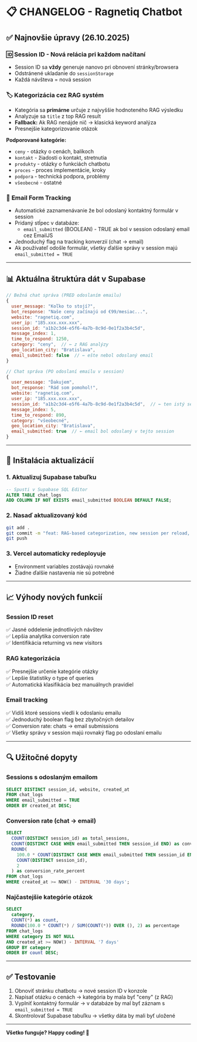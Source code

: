 # 📋 CHANGELOG - Ragnetiq Chatbot

## ✅ Najnovšie úpravy (26.10.2025)

### 🆔 **Session ID - Nová relácia pri každom načítaní**
- Session ID sa **vždy** generuje nanovo pri obnovení stránky/browsera
- Odstránené ukladanie do `sessionStorage`
- Každá návšteva = nová session

### 🏷️ **Kategorizácia cez RAG systém**
- Kategória sa **primárne** určuje z najvyššie hodnoteného RAG výsledku
- Analyzuje sa `title` z top RAG result
- **Fallback:** Ak RAG nenájde nič → klasická keyword analýza
- Presnejšie kategorizovanie otázok

**Podporované kategórie:**
- `ceny` - otázky o cenách, balíkoch
- `kontakt` - žiadosti o kontakt, stretnutia
- `produkty` - otázky o funkciách chatbotu
- `proces` - proces implementácie, kroky
- `podpora` - technická podpora, problémy
- `všeobecné` - ostatné

### 📧 **Email Form Tracking**
- Automatické zaznamenávanie že bol odoslaný kontaktný formulár v session
- Pridaný stĺpec v databáze:
  - `email_submitted` (BOOLEAN) - TRUE ak bol v session odoslaný email cez EmailJS
- Jednoduchý flag na tracking konverzií (chat → email)
- Ak používateľ odošle formulár, všetky ďalšie správy v session majú `email_submitted = TRUE`

---

## 📊 Aktuálna štruktúra dát v Supabase

```javascript
// Bežná chat správa (PRED odoslaním emailu)
{
  user_message: "Koľko to stojí?",
  bot_response: "Naše ceny začínajú od €99/mesiac...",
  website: "ragnetiq.com",
  user_ip: "185.xxx.xxx.xxx",
  session_id: "a1b2c3d4-e5f6-4a7b-8c9d-0e1f2a3b4c5d",
  message_index: 1,
  time_to_respond: 1250,
  category: "ceny",  // ← z RAG analýzy
  geo_location_city: "Bratislava",
  email_submitted: false  // ← ešte nebol odoslaný email
}

// Chat správa (PO odoslaní emailu v session)
{
  user_message: "Ďakujem",
  bot_response: "Rád som pomohol!",
  website: "ragnetiq.com",
  user_ip: "185.xxx.xxx.xxx",
  session_id: "a1b2c3d4-e5f6-4a7b-8c9d-0e1f2a3b4c5d",  // ← ten istý session
  message_index: 5,
  time_to_respond: 890,
  category: "všeobecné",
  geo_location_city: "Bratislava",
  email_submitted: true  // ← email bol odoslaný v tejto session
}
```

---

## 🚀 Inštalácia aktualizácií

### 1. Aktualizuj Supabase tabuľku
```sql
-- Spusti v Supabase SQL Editor
ALTER TABLE chat_logs 
ADD COLUMN IF NOT EXISTS email_submitted BOOLEAN DEFAULT FALSE;
```

### 2. Nasaď aktualizovaný kód
```bash
git add .
git commit -m "feat: RAG-based categorization, new session per reload, email tracking"
git push
```

### 3. Vercel automaticky redeployuje
- Environment variables zostávajú rovnaké
- Žiadne ďalšie nastavenia nie sú potrebné

---

## 📈 Výhody nových funkcií

### Session ID reset
✅ Jasné oddelenie jednotlivých návštev  
✅ Lepšia analytika conversion rate  
✅ Identifikácia returning vs new visitors  

### RAG kategorizácia
✅ Presnejšie určenie kategórie otázky  
✅ Lepšie štatistiky o type of queries  
✅ Automatická klasifikácia bez manuálnych pravidiel  

### Email tracking
✅ Vidíš ktoré sessions viedli k odoslaniu emailu  
✅ Jednoduchý boolean flag bez zbytočných detailov  
✅ Conversion rate: chats → email submissions  
✅ Všetky správy v session majú rovnaký flag po odoslaní emailu  

---

## 🔍 Užitočné dopyty

### Sessions s odoslaným emailom
```sql
SELECT DISTINCT session_id, website, created_at 
FROM chat_logs 
WHERE email_submitted = TRUE 
ORDER BY created_at DESC;
```

### Conversion rate (chat → email)
```sql
SELECT 
  COUNT(DISTINCT session_id) as total_sessions,
  COUNT(DISTINCT CASE WHEN email_submitted THEN session_id END) as conversions,
  ROUND(
    100.0 * COUNT(DISTINCT CASE WHEN email_submitted THEN session_id END) / 
    COUNT(DISTINCT session_id), 
    2
  ) as conversion_rate_percent
FROM chat_logs
WHERE created_at >= NOW() - INTERVAL '30 days';
```

### Najčastejšie kategórie otázok
```sql
SELECT 
  category, 
  COUNT(*) as count,
  ROUND(100.0 * COUNT(*) / SUM(COUNT(*)) OVER (), 2) as percentage
FROM chat_logs 
WHERE category IS NOT NULL
AND created_at >= NOW() - INTERVAL '7 days'
GROUP BY category
ORDER BY count DESC;
```

---

## ✅ Testovanie

1. Obnoviť stránku chatbotu → nové session ID v konzole
2. Napísať otázku o cenách → kategória by mala byť "ceny" (z RAG)
3. Vyplniť kontaktný formulár → v databáze by mal byť záznam s `email_submitted = TRUE`
4. Skontrolovať Supabase tabuľku → všetky dáta by mali byť uložené

---

**Všetko funguje? Happy coding! 🚀**
